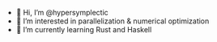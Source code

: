 - 👋 Hi, I’m @hypersymplectic
- 👀 I’m interested in parallelization & numerical optimization
- 🌱 I’m currently learning Rust and Haskell
